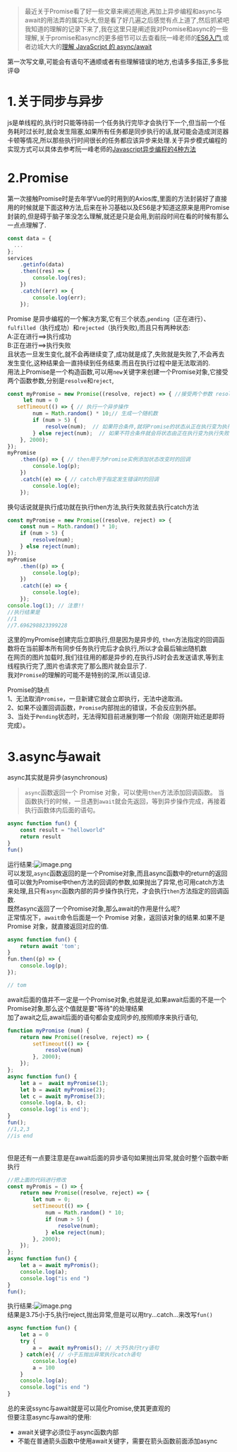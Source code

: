 
<br />
<br />

> 最近关于Promise看了好一些文章来阐述用途,再加上异步编程和async与await的用法弄的属实头大,但是看了好几遍之后感觉有点上道了,然后抓紧吧我知道的理解的记录下来了,我在这里只是阐述我对Promise和async的一些理解,关于promise和async的更多细节可以去查看阮一峰老师的[ES6入门](https://es6.ruanyifeng.com/#docs/async),或者边城大大的[理解 JavaScript 的 async/await](https://segmentfault.com/a/1190000007535316)

第一次写文章,可能会有语句不通顺或者有些理解错误的地方,也请多多指正,多多批评😄
<a name="038zK"></a>
# 1.关于同步与异步
js是单线程的,执行时只能等待前一个任务执行完毕才会执行下一个,但当前一个任务耗时过长时,就会发生阻塞,如果所有任务都是同步执行的话,就可能会造成浏览器卡顿等情况,所以那些执行时间很长的任务都应该异步来处理.关于异步模式编程的实现方式可以具体去参考阮一峰老师的[Javascript异步编程的4种方法](http://www.ruanyifeng.com/blog/2012/12/asynchronous%EF%BC%BFjavascript.html)
<a name="HYNup"></a>
# 2.Promise
第一次接触Promise时是去年学Vue的时用到的Axios库,里面的方法封装好了直接用的时候就是下面这种方法,后来在补习基础以及ES6是才知道这原来是用Promise封装的,但是碍于脑子笨没怎么理解,就还是只是会用,到前段时间在看的时候有那么一点点理解了.
```javascript
const data = {
  ...
};
services
    .getinfo(data)
    .then((res) => {
        console.log(res);
    })
    .catch((err) => {
        console.log(err);
    });

```
Promise 是异步编程的一个解决方案,它有三个状态,`pending`（正在进行）、`fulfilled`（执行成功）和`rejected`（执行失败),而且只有两种状态:<br />A:正在进行==>执行成功<br />B:正在进行==>执行失败<br />且状态一旦发生变化,就不会再继续变了,成功就是成了,失败就是失败了,不会再去发生变化,这种结果会一直持续到任务结束.而且在执行过程中是无法取消的.<br />用法上Promise是一个构造函数,可以用`new`关键字来创建一个Promise对象,它接受两个函数参数,分别是`resolve`和`reject`,
```javascript
const myPromise = new Promise((resolve, reject) => { //接受两个参数 resolve, reject
     let num = 0 
   setTimeout(() => { // 执行一个异步操作
        num = Math.random() * 10;// 生成一个随机数
        if (num > 5) {
            resolve(num);  // 如果符合条件,就将Promise的状态从正在执行变为执行成功
        } else reject(num);  // 如果不符合条件就会将状态由正在执行变为执行失败
    }, 2000);
});
myPromise
    .then((p) => { // then用于为Promise实例添加状态改变时的回调
        console.log(p);
    })
    .catch((e) => { // catch用于指定发生错误时的回调
        console.log(e);
    });


```
换句话说就是执行成功就在执行then方法,执行失败就去执行catch方法
```javascript
const myPromise = new Promise((resolve, reject) => {
    const num = Math.random() * 10;
    if (num > 5) {
        resolve(num);
    } else reject(num);
});
myPromise
    .then((p) => {
        console.log(p);
    })
    .catch((e) => {
        console.log(e);
    });
console.log(1); // 注意!!
//执行结果是
//1
//7.696298823399228
```
这里的myPromise创建完后立即执行,但是因为是异步的, `then`方法指定的回调函数将在当前脚本所有同步任务执行完后才会执行,所以才会最后输出随机数<br />在网页的图片加载时,我们往往用的都是异步的,在执行JS时会去发送请求,等到主线程执行完了,图片也请求完了那么图片就会显示了.<br />我对`Promise`的理解的可能不是特别的深,所以请见谅.

Promise的缺点<br />1、无法取消`Promise`，一旦新建它就会立即执行，无法中途取消。<br />2、如果不设置回调函数，`Promise`内部抛出的错误，不会反应到外部。<br />3、当处于`Pending`状态时，无法得知目前进展到哪一个阶段（刚刚开始还是即将完成）。
<a name="yAHl4"></a>
# 3.async与await
async其实就是异步(asynchronous)
> `async`函数返回一个 Promise 对象，可以使用`then`方法添加回调函数。
> 当函数执行的时候，一旦遇到`await`就会先返回，等到异步操作完成，再接着执行函数体内后面的语句。

```javascript
async function fun() {
    const result = "helloworld"
    return result
}
fun()

```
运行结果:![image.png](https://cdn.nlark.com/yuque/0/2020/png/514813/1598275806132-fc054188-b534-4945-944b-76db1a378c57.png#align=left&display=inline&height=60&margin=%5Bobject%20Object%5D&name=image.png&originHeight=119&originWidth=383&size=5732&status=done&style=none&width=191.5)<br />可以发现,`async`函数返回的是一个Promise对象,而且async函数中的return的返回值可以做为Promise中then方法的回调的参数,如果抛出了异常,也可用catch方法来处理,且只有`async`函数内部的异步操作执行完，才会执行`then`方法指定的回调函数.<br />既然async返回了一个Promise对象,那么await的作用是什么呢?<br />正常情况下，`await`命令后面是一个 Promise 对象，返回该对象的结果.如果不是 Promise 对象，就直接返回对应的值.
```javascript
async function fun() {
    return await 'tom';
}
fun.then((p) => {
    console.log(p);
});

// tom
```
await后面的值并不一定是一个Promise对象,也就是说,如果await后面的不是一个Promise对象,那么这个值就是要"等待"的处理结果<br />加了await之后,await后面的语句都会变成同步的,按照顺序来执行语句,
```javascript
function myPromise (num) {
    return new Promise((resolve, reject) => {
        setTimeout(() => {
            resolve(num)
        }, 2000);
    });
};
async function fun() {
    let a =  await myPromise(1);
    let b = await myPromise(2);
    let c = await myPromise(3);
    console.log(a, b, c);
    console.log('is end');
}
fun();
//1,2,3
//is end
```

<br />但是还有一点要注意是在await后面的异步语句如果抛出异常,就会时整个函数中断执行
```javascript
//把上面的代码进行修改
const myPromis = () => {
    return new Promise((resolve, reject) => {
        let num = 0;
        setTimeout(() => {
            num = Math.random() * 10;
            if (num > 5) {
                resolve(num);
            } else reject(num);
        }, 2000);
    });
};
async function fun() {
    let a = await myPromis();
    console.log(a);
    console.log("is end ")
}
fun();

```
执行结果:![image.png](https://cdn.nlark.com/yuque/0/2020/png/514813/1598278862573-d67a73cc-2ea9-4863-b4b3-50c590fef4e1.png#align=left&display=inline&height=161&margin=%5Bobject%20Object%5D&name=image.png&originHeight=322&originWidth=379&size=17466&status=done&style=none&width=189.5)<br />结果是3.75小于5,执行reject,抛出异常,但是可以用try...catch...来改写`fun()`
```javascript
async function fun() {
    let a = 0 
    try {
        a =  await myPromis(); // 大于5执行try语句
    } catch(e){ // 小于五抛出异常执行catch语句
        console.log(e)
        a = 100
    }
    console.log(a);
    console.log("is end ")
}
```
总的来说ssync与await就是可以简化Promise,使其更直观的<br />但要注意async与await的使用:

- await关键字必须位于async函数内部
- 不能在普通箭头函数中使用await关键字，需要在箭头函数前面添加async


<br />
<br />
<br />
<br />
<br />
<br />

